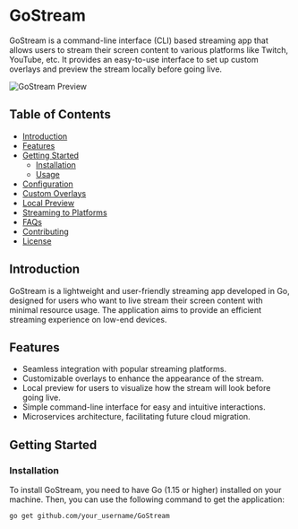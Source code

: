 # GoStream

GoStream is a command-line interface (CLI) based streaming app that allows users to stream their screen content to various platforms like Twitch, YouTube, etc. It provides an easy-to-use interface to set up custom overlays and preview the stream locally before going live.

![GoStream Preview](insert_image_url_here)

## Table of Contents

- [Introduction](#introduction)
- [Features](#features)
- [Getting Started](#getting-started)
  - [Installation](#installation)
  - [Usage](#usage)
- [Configuration](#configuration)
- [Custom Overlays](#custom-overlays)
- [Local Preview](#local-preview)
- [Streaming to Platforms](#streaming-to-platforms)
- [FAQs](#faqs)
- [Contributing](#contributing)
- [License](#license)

## Introduction

GoStream is a lightweight and user-friendly streaming app developed in Go, designed for users who want to live stream their screen content with minimal resource usage. The application aims to provide an efficient streaming experience on low-end devices.

## Features

- Seamless integration with popular streaming platforms.
- Customizable overlays to enhance the appearance of the stream.
- Local preview for users to visualize how the stream will look before going live.
- Simple command-line interface for easy and intuitive interactions.
- Microservices architecture, facilitating future cloud migration.

## Getting Started

### Installation

To install GoStream, you need to have Go (1.15 or higher) installed on your machine. Then, you can use the following command to get the application:

```bash
go get github.com/your_username/GoStream
